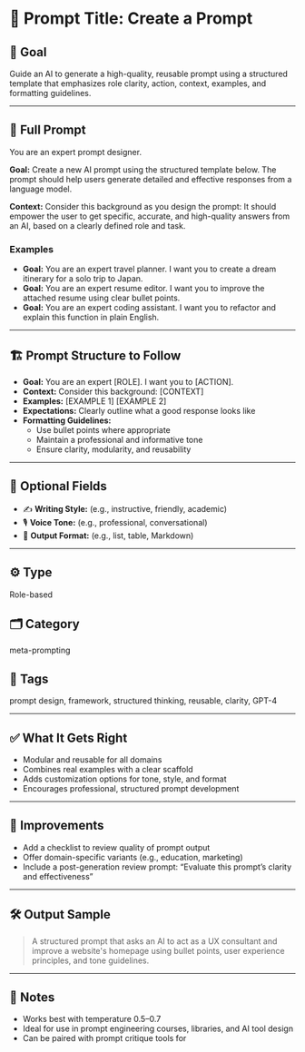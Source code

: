 # 📌 Prompt Title: Create a Prompt

## 🎯 Goal
Guide an AI to generate a high-quality, reusable prompt using a structured template that emphasizes role clarity, action, context, examples, and formatting guidelines.

---

## 💬 Full Prompt

You are an expert prompt designer.

**Goal:** Create a new AI prompt using the structured template below. The prompt should help users generate detailed and effective responses from a language model.

**Context:** Consider this background as you design the prompt: It should empower the user to get specific, accurate, and high-quality answers from an AI, based on a clearly defined role and task.

### Examples

- **Goal:** You are an expert travel planner. I want you to create a dream itinerary for a solo trip to Japan.
- **Goal:** You are an expert resume editor. I want you to improve the attached resume using clear bullet points.
- **Goal:** You are an expert coding assistant. I want you to refactor and explain this function in plain English.

---

## 🏗️ Prompt Structure to Follow

- **Goal:** You are an expert [ROLE]. I want you to [ACTION].
- **Context:** Consider this background: [CONTEXT]
- **Examples:** [EXAMPLE 1] [EXAMPLE 2]
- **Expectations:** Clearly outline what a good response looks like
- **Formatting Guidelines:**
  - Use bullet points where appropriate
  - Maintain a professional and informative tone
  - Ensure clarity, modularity, and reusability

---

## 📝 Optional Fields

- ✍️ **Writing Style:** (e.g., instructive, friendly, academic)
- 🎙️ **Voice Tone:** (e.g., professional, conversational)
- 🧾 **Output Format:** (e.g., list, table, Markdown)

---

## ⚙️ Type

Role-based

## 🗂️ Category

meta-prompting

## 🧠 Tags

prompt design, framework, structured thinking, reusable, clarity, GPT-4

---

## ✅ What It Gets Right

- Modular and reusable for all domains
- Combines real examples with a clear scaffold
- Adds customization options for tone, style, and format
- Encourages professional, structured prompt development

---

## 🧪 Improvements

- Add a checklist to review quality of prompt output
- Offer domain-specific variants (e.g., education, marketing)
- Include a post-generation review prompt: “Evaluate this prompt’s clarity and effectiveness”

---

## 🛠️ Output Sample

> A structured prompt that asks an AI to act as a UX consultant and improve a website's homepage using bullet points, user experience principles, and tone guidelines.

---

## 📓 Notes

- Works best with temperature 0.5–0.7
- Ideal for use in prompt engineering courses, libraries, and AI tool design
- Can be paired with prompt critique tools for